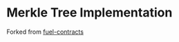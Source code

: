 # Merkle Tree Implementation

Forked from [fuel-contracts](https://github.com/hyperlane-xyz/fuel-contracts/tree/main/contracts/merkle)
